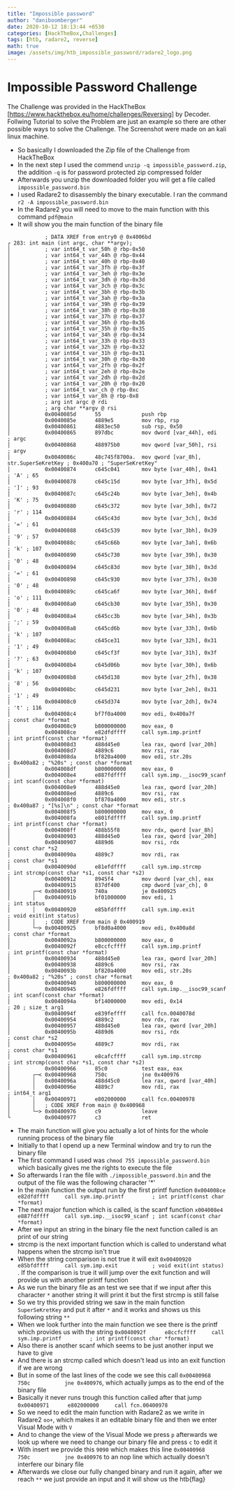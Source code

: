 ```yaml
---
title: "Impossible password"
author: "daniboomberger"
date: 2020-10-12 18:13:44 +0530
categories: [HackTheBox,Challenges]
tags: [htb, radare2, reverse]
math: true
image: /assets/img/htb_impossible_password/radare2_logo.png 
---
```


# Impossible Password Challenge
The Challenge was provided in the HackTheBox [https://www.hackthebox.eu/home/challenges/Reversing] by Decoder.
Follwing Tutorial to solve the Problem are just an example so there are other possible ways to solve the Challenge.
The Screenshot were made on an kali linux machine.

- So basically I downloaded the Zip file of the Challenge from HackTheBox
- In the next step I used the commend `unzip -q impossible_password.zip`, the addition `-q` is for password protected zip compressed folder
- Afterwards you unzip the downloaded folder you will get a file called `impossible_password.bin`
- I used Radare2 to disassembly the binary executable. I ran the command `r2 -A impossible_password.bin`
- In the Radare2 you will need to move to the main function with this command `pdf@main`
- It will show you the main function of the binary file

```assembly
            ; DATA XREF from entry0 @ 0x4006bd
┌ 283: int main (int argc, char **argv);
│           ; var int64_t var_50h @ rbp-0x50
│           ; var int64_t var_44h @ rbp-0x44
│           ; var int64_t var_40h @ rbp-0x40
│           ; var int64_t var_3fh @ rbp-0x3f
│           ; var int64_t var_3eh @ rbp-0x3e
│           ; var int64_t var_3dh @ rbp-0x3d
│           ; var int64_t var_3ch @ rbp-0x3c
│           ; var int64_t var_3bh @ rbp-0x3b
│           ; var int64_t var_3ah @ rbp-0x3a
│           ; var int64_t var_39h @ rbp-0x39
│           ; var int64_t var_38h @ rbp-0x38
│           ; var int64_t var_37h @ rbp-0x37
│           ; var int64_t var_36h @ rbp-0x36
│           ; var int64_t var_35h @ rbp-0x35
│           ; var int64_t var_34h @ rbp-0x34
│           ; var int64_t var_33h @ rbp-0x33
│           ; var int64_t var_32h @ rbp-0x32
│           ; var int64_t var_31h @ rbp-0x31
│           ; var int64_t var_30h @ rbp-0x30
│           ; var int64_t var_2fh @ rbp-0x2f
│           ; var int64_t var_2eh @ rbp-0x2e
│           ; var int64_t var_2dh @ rbp-0x2d
│           ; var int64_t var_20h @ rbp-0x20
│           ; var int64_t var_ch @ rbp-0xc
│           ; var int64_t var_8h @ rbp-0x8
│           ; arg int argc @ rdi
│           ; arg char **argv @ rsi
│           0x0040085d      55             push rbp
│           0x0040085e      4889e5         mov rbp, rsp
│           0x00400861      4883ec50       sub rsp, 0x50
│           0x00400865      897dbc         mov dword [var_44h], edi    ; argc
│           0x00400868      488975b0       mov qword [var_50h], rsi    ; argv
│           0x0040086c      48c745f8700a.  mov qword [var_8h], str.SuperSeKretKey ; 0x400a70 ; "SuperSeKretKey"
│           0x00400874      c645c041       mov byte [var_40h], 0x41    ; 'A' ; 65
│           0x00400878      c645c15d       mov byte [var_3fh], 0x5d    ; ']' ; 93
│           0x0040087c      c645c24b       mov byte [var_3eh], 0x4b    ; 'K' ; 75
│           0x00400880      c645c372       mov byte [var_3dh], 0x72    ; 'r' ; 114
│           0x00400884      c645c43d       mov byte [var_3ch], 0x3d    ; '=' ; 61
│           0x00400888      c645c539       mov byte [var_3bh], 0x39    ; '9' ; 57
│           0x0040088c      c645c66b       mov byte [var_3ah], 0x6b    ; 'k' ; 107
│           0x00400890      c645c730       mov byte [var_39h], 0x30    ; '0' ; 48
│           0x00400894      c645c83d       mov byte [var_38h], 0x3d    ; '=' ; 61
│           0x00400898      c645c930       mov byte [var_37h], 0x30    ; '0' ; 48
│           0x0040089c      c645ca6f       mov byte [var_36h], 0x6f    ; 'o' ; 111
│           0x004008a0      c645cb30       mov byte [var_35h], 0x30    ; '0' ; 48
│           0x004008a4      c645cc3b       mov byte [var_34h], 0x3b    ; ';' ; 59
│           0x004008a8      c645cd6b       mov byte [var_33h], 0x6b    ; 'k' ; 107
│           0x004008ac      c645ce31       mov byte [var_32h], 0x31    ; '1' ; 49
│           0x004008b0      c645cf3f       mov byte [var_31h], 0x3f    ; '?' ; 63
│           0x004008b4      c645d06b       mov byte [var_30h], 0x6b    ; 'k' ; 107
│           0x004008b8      c645d138       mov byte [var_2fh], 0x38    ; '8' ; 56
│           0x004008bc      c645d231       mov byte [var_2eh], 0x31    ; '1' ; 49
│           0x004008c0      c645d374       mov byte [var_2dh], 0x74    ; 't' ; 116
│           0x004008c4      bf7f0a4000     mov edi, 0x400a7f           ; const char *format
│           0x004008c9      b800000000     mov eax, 0
│           0x004008ce      e82dfdffff     call sym.imp.printf         ; int printf(const char *format)
│           0x004008d3      488d45e0       lea rax, qword [var_20h]
│           0x004008d7      4889c6         mov rsi, rax
│           0x004008da      bf820a4000     mov edi, str.20s            ; 0x400a82 ; "%20s" ; const char *format
│           0x004008df      b800000000     mov eax, 0
│           0x004008e4      e887fdffff     call sym.imp.__isoc99_scanf ; int scanf(const char *format)
│           0x004008e9      488d45e0       lea rax, qword [var_20h]
│           0x004008ed      4889c6         mov rsi, rax
│           0x004008f0      bf870a4000     mov edi, str.s              ; 0x400a87 ; "[%s]\n" ; const char *format
│           0x004008f5      b800000000     mov eax, 0
│           0x004008fa      e801fdffff     call sym.imp.printf         ; int printf(const char *format)
│           0x004008ff      488b55f8       mov rdx, qword [var_8h]
│           0x00400903      488d45e0       lea rax, qword [var_20h]
│           0x00400907      4889d6         mov rsi, rdx                ; const char *s2
│           0x0040090a      4889c7         mov rdi, rax                ; const char *s1
│           0x0040090d      e81efdffff     call sym.imp.strcmp         ; int strcmp(const char *s1, const char *s2)
│           0x00400912      8945f4         mov dword [var_ch], eax
│           0x00400915      837df400       cmp dword [var_ch], 0
│       ┌─< 0x00400919      740a           je 0x400925
│       │   0x0040091b      bf01000000     mov edi, 1                  ; int status
│       │   0x00400920      e85bfdffff     call sym.imp.exit           ; void exit(int status)
│       │   ; CODE XREF from main @ 0x400919
│       └─> 0x00400925      bf8d0a4000     mov edi, 0x400a8d           ; const char *format
│           0x0040092a      b800000000     mov eax, 0
│           0x0040092f      e8ccfcffff     call sym.imp.printf         ; int printf(const char *format)
│           0x00400934      488d45e0       lea rax, qword [var_20h]
│           0x00400938      4889c6         mov rsi, rax
│           0x0040093b      bf820a4000     mov edi, str.20s            ; 0x400a82 ; "%20s" ; const char *format
│           0x00400940      b800000000     mov eax, 0
│           0x00400945      e826fdffff     call sym.imp.__isoc99_scanf ; int scanf(const char *format)
│           0x0040094a      bf14000000     mov edi, 0x14               ; 20 ; size_t arg1
│           0x0040094f      e839feffff     call fcn.0040078d
│           0x00400954      4889c2         mov rdx, rax
│           0x00400957      488d45e0       lea rax, qword [var_20h]
│           0x0040095b      4889d6         mov rsi, rdx                ; const char *s2
│           0x0040095e      4889c7         mov rdi, rax                ; const char *s1
│           0x00400961      e8cafcffff     call sym.imp.strcmp         ; int strcmp(const char *s1, const char *s2)
│           0x00400966      85c0           test eax, eax
│       ┌─< 0x00400968      750c           jne 0x400976
│       │   0x0040096a      488d45c0       lea rax, qword [var_40h]
│       │   0x0040096e      4889c7         mov rdi, rax                ; int64_t arg1
│       │   0x00400971      e802000000     call fcn.00400978
│       │   ; CODE XREF from main @ 0x400968
│       └─> 0x00400976      c9             leave
└           0x00400977      c3             ret

```
- The main function will give you actually a lot of hints for the whole running process of the binary file
- Initially to that I opend up a new Terminal window and try to run the binary file
- The first command I used was `chmod 755 impossible_password.bin` which basically gives me the rights to execute the file
- So afterwards I ran the file with `./impossible_password.bin` and the output of the file was the following character '*'
- In the main function the output run by the first printf function `0x004008ce      e82dfdffff     call sym.imp.printf         ; int printf(const char *format)`
- The next major function which is called, is the scanf function `x004008e4      e887fdffff     call sym.imp.__isoc99_scanf ; int scanf(const char *format)`
- After we input an string in the binary file the next function called is an print of our string
- strcmp is the next important function which is called to understand what happens when the strcmp isn't true
- When the string comparison is not true it will exit `0x00400920      e85bfdffff     call sym.imp.exit           ; void exit(int status)`
. If the comparison is true it will jump over the exit function and will provide us with another printf function
- As we run the binary file as an test we see that if we input after this character `*` another string it will print it but the first strcmp is still false
- So we try this provided string we saw in the main function `SuperSeKretKey` and put it after `*` and it works and shows us this following string `**`
- When we look further into the main  function we see there is the printf which provides us with the string `0x0040092f      e8ccfcffff     call sym.imp.printf         ; int printf(const char *format)`
- Also there is another scanf which seems to be just another input we have to give
- And there is an strcmp called which doesn't lead us into an exit function if we are wrong
- But in some of the last lines of the code we see this call `0x00400968      750c           jne 0x400976`, which actually jumps as to the end of the binary file
- Basically it never runs trough this function called after that jump `0x00400971      e802000000     call fcn.00400978`
- So we need to edit the main function with Radare2 as we write in Radare2 `oo+`, which makes it an editable binary file and then we enter Visual Mode with `V`
- And to change the view of the Visual Mode we press `p` afterwards we look up where we need to change our binary file and press `c` to edit it
- With insert we provide this `9090` which makes this line `0x00400968      750c           jne 0x400976` to an nop line which actually doesn't interfere our binary file
- Afterwards we close our fully changed binary and run it again, after we reach `**` we just provide an input and it will show us the htb{flag}
